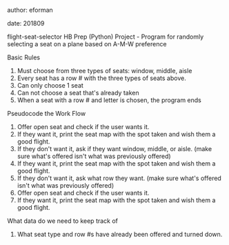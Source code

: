author: eforman

date: 201809

flight-seat-selector
HB Prep (Python) Project - Program for randomly selecting a seat on a plane based on A-M-W preference

Basic Rules
1) Must choose from three types of seats: window, middle, aisle
2) Every seat has a row # with the three types of seats above.
3) Can only choose 1 seat
4) Can not choose a seat that's already taken
5) When a seat with a row # and letter is chosen, the program ends

Pseudocode the Work Flow
1) Offer open seat and check if the user wants it.
2) If they want it, print the seat map with the spot taken and wish them a good flight.
3) If they don't want it, ask if they want window, middle, or aisle.
(make sure what's offered isn't what was previously offered)
4) If they want it, print the seat map with the spot taken and wish them a good flight.
5) If they don't want it, ask what row they want. 
(make sure what's offered isn't what was previously offered)
6) Offer open seat and check if the user wants it.
7) If they want it, print the seat map with the spot taken and wish them a good flight.

What data do we need to keep track of
1) What seat type and row #s have already been offered and turned down.
